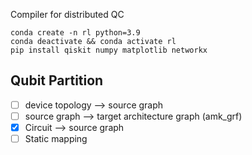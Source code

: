 Compiler for distributed QC

```
conda create -n rl python=3.9
conda deactivate && conda activate rl
pip install qiskit numpy matplotlib networkx
```

## Qubit Partition
- [ ] device topology --> source graph
- [ ] source graph --> target architecture graph (amk_grf)
- [x] Circuit --> source graph
- [ ] Static mapping